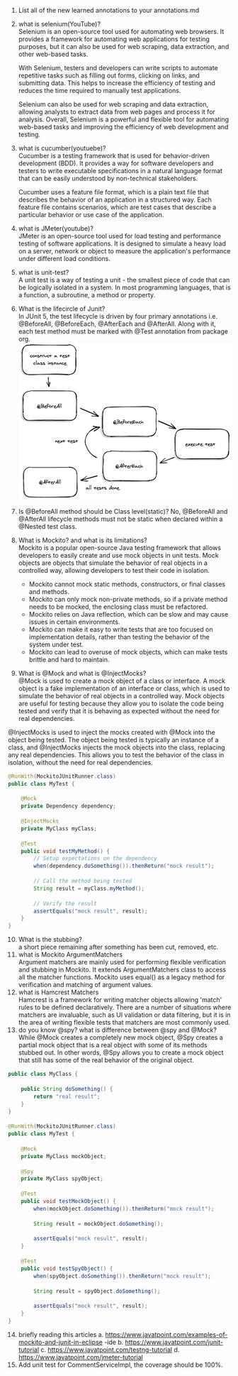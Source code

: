 1. List all of the new learned annotations to your annotations.md
2. what is selenium(YouTube)?  
   Selenium is an open-source tool used for automating web browsers. It provides a framework for automating web applications for testing purposes, but it can also be used for web scraping, data extraction, and other web-based tasks.  
   
    With Selenium, testers and developers can write scripts to automate repetitive tasks such as filling out forms, clicking on links, and submitting data. This helps to increase the efficiency of testing and reduces the time required to manually test applications.

    Selenium can also be used for web scraping and data extraction, allowing analysts to extract data from web pages and process it for analysis. Overall, Selenium is a powerful and flexible tool for automating web-based tasks and improving the efficiency of web development and testing.
3. what is cucumber(youtuebe)?  
   Cucumber is a testing framework that is used for behavior-driven development (BDD). It provides a way for software developers and testers to write executable specifications in a natural language format that can be easily understood by non-technical stakeholders.

    Cucumber uses a feature file format, which is a plain text file that describes the behavior of an application in a structured way. Each feature file contains scenarios, which are test cases that describe a particular behavior or use case of the application.

4. what is JMeter(youtube)?  
   JMeter is an open-source tool used for load testing and performance testing of software applications. It is designed to simulate a heavy load on a server, network or object to measure the application's performance under different load conditions.
5. what is unit-test?  
   A unit test is a way of testing a unit - the smallest piece of code that can be logically isolated in a system. In most programming languages, that is a function, a subroutine, a method or property.
6. What is the lifecircle of Junit?  
   In JUnit 5, the test lifecycle is driven by four primary annotations i.e. @BeforeAll, @BeforeEach, @AfterEach and @AfterAll. Along with it, each test method must be marked with @Test annotation from package org.
![img.png](img.png)
7. Is @BeforeAll method should be Class level(static)?
No,  @BeforeAll and @AfterAll lifecycle methods must not be static when declared within a @Nested test class.
8. What is Mockito? and what is its limitations?  
   Mockito is a popular open-source Java testing framework that allows developers to easily create and use mock objects in unit tests. Mock objects are objects that simulate the behavior of real objects in a controlled way, allowing developers to test their code in isolation.  
   * Mockito cannot mock static methods, constructors, or final classes and methods.
   * Mockito can only mock non-private methods, so if a private method needs to be mocked, the enclosing class must be refactored.
   * Mockito relies on Java reflection, which can be slow and may cause issues in certain environments.
   * Mockito can make it easy to write tests that are too focused on implementation details, rather than testing the behavior of the system under test.
   * Mockito can lead to overuse of mock objects, which can make tests brittle and hard to maintain.
9. What is @Mock and what is @InjectMocks?  
   @Mock is used to create a mock object of a class or interface. A mock object is a fake implementation of an interface or class, which is used to simulate the behavior of real objects in a controlled way. Mock objects are useful for testing because they allow you to isolate the code being tested and verify that it is behaving as expected without the need for real dependencies.

@InjectMocks is used to inject the mocks created with @Mock into the object being tested. The object being tested is typically an instance of a class, and @InjectMocks injects the mock objects into the class, replacing any real dependencies. This allows you to test the behavior of the class in isolation, without the need for real dependencies.

```java
@RunWith(MockitoJUnitRunner.class)
public class MyTest {

    @Mock
    private Dependency dependency;

    @InjectMocks
    private MyClass myClass;

    @Test
    public void testMyMethod() {
        // Setup expectations on the dependency
        when(dependency.doSomething()).thenReturn("mock result");

        // Call the method being tested
        String result = myClass.myMethod();

        // Verify the result
        assertEquals("mock result", result);
    }
}
```
10. What is the stubbing?  
    a short piece remaining after something has been cut, removed, etc.
11. what is Mockito ArgumentMatchers  
    Argument matchers are mainly used for performing flexible verification and stubbing in Mockito. It extends ArgumentMatchers class to access all the matcher functions. Mockito uses equal() as a legacy method for verification and matching of argument values.
12. what is Hamcrest Matchers  
    Hamcrest is a framework for writing matcher objects allowing 'match' rules to be defined declaratively. There are a number of situations where matchers are invaluable, such as UI validation or data filtering, but it is in the area of writing flexible tests that matchers are most commonly used.
13. do you know @spy? what is difference between @spy and @Mock?  
    While @Mock creates a completely new mock object, @Spy creates a partial mock object that is a real object with some of its methods stubbed out. In other words, @Spy allows you to create a mock object that still has some of the real behavior of the original object.
```java
public class MyClass {

    public String doSomething() {
        return "real result";
    }
}

@RunWith(MockitoJUnitRunner.class)
public class MyTest {

    @Mock
    private MyClass mockObject;

    @Spy
    private MyClass spyObject;

    @Test
    public void testMockObject() {
        when(mockObject.doSomething()).thenReturn("mock result");

        String result = mockObject.doSomething();

        assertEquals("mock result", result);
    }

    @Test
    public void testSpyObject() {
        when(spyObject.doSomething()).thenReturn("mock result");

        String result = spyObject.doSomething();

        assertEquals("mock result", result);
    }
}
```
14. briefly reading this articles
    a. https://www.javatpoint.com/examples-of-mockito-and-junit-in-eclipse
    -ide
    b. https://www.javatpoint.com/junit-tutorial
    c.  https://www.javatpoint.com/testng-tutorial
    d.  https://www.javatpoint.com/jmeter-tutorial
15. Add unit test for CommentServiceImpl, the coverage should be 100%.
 
